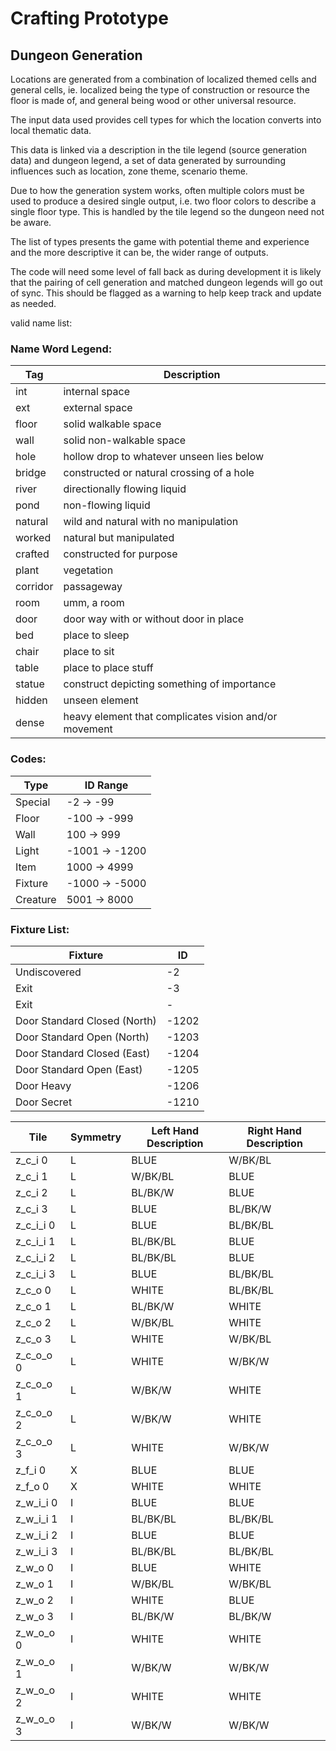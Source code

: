
# Crafting Prototype

## Dungeon Generation
Locations are generated from a combination of localized themed cells and 
general cells, ie. localized being the type of construction or resource the
floor is made of, and general being wood or other universal resource.

The input data used provides cell types for which the location converts into
local thematic data.

This data is linked via a description in the tile legend (source generation
data) and dungeon legend, a set of data generated by surrounding influences
such as location, zone theme, scenario theme.

Due to how the generation system works, often multiple colors must be used to 
produce a desired single output, i.e. two floor colors to describe a single 
floor type. This is handled by the tile legend so the dungeon need not be aware.

The list of types presents the game with potential theme and experience and the 
more descriptive it can be, the wider range of outputs. 

The code will need some level of fall back as during development it is likely 
that the pairing of cell generation and matched dungeon legends will go out of 
sync. This should be flagged as a warning to help keep track and update as 
needed.

valid name list:

### Name Word Legend:
Tag           | Description
------------- | -------------
int          |internal space
ext          |external space
floor        |solid walkable space
wall         |solid non-walkable space
hole         |hollow drop to whatever unseen lies below
bridge       |constructed or natural crossing of a hole
river        |directionally flowing liquid
pond         |non-flowing liquid
natural      |wild and natural with no manipulation
worked       |natural but manipulated
crafted      |constructed for purpose
plant        |vegetation
corridor     |passageway
room         |umm, a room
door         |door way with or without door in place
bed          |place to sleep
chair        |place to sit
table        |place to place stuff
statue       |construct depicting something of importance
hidden       |unseen element 
dense        |heavy element that complicates vision and/or movement

### Codes:
Type    | ID Range
------------- | -------------
Special |     -2 ->  -99
Floor   |   -100 ->  -999
Wall    |    100 ->   999
Light   |  -1001 -> -1200
Item    |   1000 ->  4999
Fixture |  -1000 -> -5000
Creature|   5001 ->  8000

### Fixture List:
Fixture                         |   ID
--------------------------------| -------------
Undiscovered                    |      -2
Exit                            |      -3
Exit                            |      -
Door Standard Closed (North)    |   -1202
Door Standard Open (North)      |   -1203
Door Standard Closed (East)     |   -1204
Door Standard Open (East)       |   -1205
Door Heavy                      |   -1206
Door Secret                     |   -1210

Tile        | Symmetry      | Left Hand Description | Right Hand Description|
------------|---------------|-----------------------|-----------------------|
z_c_i 0     | L             |   BLUE                |   W/BK/BL             | x
z_c_i 1     | L             |   W/BK/BL             |   BLUE                | x   
z_c_i 2     | L             |   BL/BK/W             |   BLUE                | x   
z_c_i 3     | L             |   BLUE                |   BL/BK/W             | x      
z_c_i_i 0   | L             |   BLUE                |   BL/BK/BL            | x       
z_c_i_i 1   | L             |   BL/BK/BL            |   BLUE                | x   
z_c_i_i 2   | L             |   BL/BK/BL            |   BLUE                | x   
z_c_i_i 3   | L             |   BLUE                |   BL/BK/BL            | x       
z_c_o 0     | L             |   WHITE               |   BL/BK/BL            | x       
z_c_o 1     | L             |   BL/BK/W             |   WHITE               | x    
z_c_o 2     | L             |   W/BK/BL             |   WHITE               | x    
z_c_o 3     | L             |   WHITE               |   W/BK/BL             | x      
z_c_o_o 0   | L             |   WHITE               |   W/BK/W              | x     
z_c_o_o 1   | L             |   W/BK/W              |   WHITE               | x    
z_c_o_o 2   | L             |   W/BK/W              |   WHITE               | x    
z_c_o_o 3   | L             |   WHITE               |   W/BK/W              | x      
z_f_i 0     | X             |   BLUE                |   BLUE                | x  
z_f_o 0     | X             |   WHITE               |   WHITE               | x    
z_w_i_i 0   | I             |   BLUE                |   BLUE                | x   
z_w_i_i 1   | I             |   BL/BK/BL            |   BL/BK/BL            | x       
z_w_i_i 2   | I             |   BLUE                |   BLUE                | x   
z_w_i_i 3   | I             |   BL/BK/BL            |   BL/BK/BL            | x       
z_w_o 0     | I             |   BLUE                |   WHITE               | x    
z_w_o 1     | I             |   W/BK/BL             |   W/BK/BL             | x      
z_w_o 2     | I             |   WHITE               |   BLUE                | x   
z_w_o 3     | I             |   BL/BK/W             |   BL/BK/W             | x      
z_w_o_o 0   | I             |   WHITE               |   WHITE               | x    
z_w_o_o 1   | I             |   W/BK/W              |   W/BK/W              | x     
z_w_o_o 2   | I             |   WHITE               |   WHITE               | x    
z_w_o_o 3   | I             |   W/BK/W              |   W/BK/W              | x     